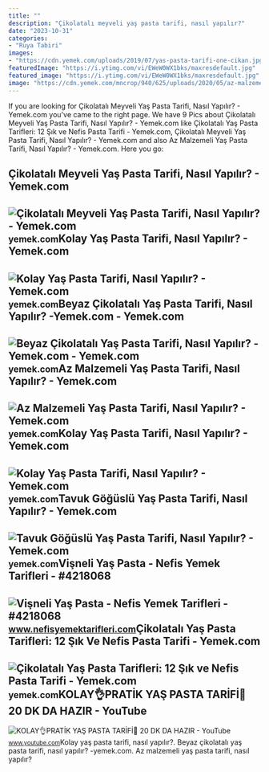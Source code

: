 ```yaml
---
title: ""
description: "Çikolatalı meyveli yaş pasta tarifi, nasıl yapılır?"
date: "2023-10-31"
categories:
- "Ruya Tabiri"
images:
- "https://cdn.yemek.com/uploads/2019/07/yas-pasta-tarifi-one-cikan.jpg"
featuredImage: "https://i.ytimg.com/vi/EWeW0WX1bks/maxresdefault.jpg"
featured_image: "https://i.ytimg.com/vi/EWeW0WX1bks/maxresdefault.jpg"
image: "https://cdn.yemek.com/mncrop/940/625/uploads/2020/05/az-malzemeli-yas-pasta-tarifi.jpeg"
---
```


If you are looking for Çikolatalı Meyveli Yaş Pasta Tarifi, Nasıl Yapılır? - Yemek.com you've came to the right page. We have 9 Pics about Çikolatalı Meyveli Yaş Pasta Tarifi, Nasıl Yapılır? - Yemek.com like Çikolatalı Yaş Pasta Tarifleri: 12 Şık ve Nefis Pasta Tarifi - Yemek.com, Çikolatalı Meyveli Yaş Pasta Tarifi, Nasıl Yapılır? - Yemek.com and also Az Malzemeli Yaş Pasta Tarifi, Nasıl Yapılır? - Yemek.com. Here you go:

Çikolatalı Meyveli Yaş Pasta Tarifi, Nasıl Yapılır? - Yemek.com
---------------------------------------------------------------

 ![Çikolatalı Meyveli Yaş Pasta Tarifi, Nasıl Yapılır? - Yemek.com](https://cdn.yemek.com/mncrop/940/625/uploads/2021/02/cikolatali-meyveli-yas-pasta-tarifi.jpg) <small>yemek.com</small>Kolay Yaş Pasta Tarifi, Nasıl Yapılır? - Yemek.com
--------------------------------------------------

 ![Kolay Yaş Pasta Tarifi, Nasıl Yapılır? - Yemek.com](https://cdn.yemek.com/mncrop/940/625/uploads/2018/11/kolay-yas-pasta-tarifi.jpg) <small>yemek.com</small>Beyaz Çikolatalı Yaş Pasta Tarifi, Nasıl Yapılır? -Yemek.com - Yemek.com
------------------------------------------------------------------------

 ![Beyaz Çikolatalı Yaş Pasta Tarifi, Nasıl Yapılır? -Yemek.com - Yemek.com](https://cdn.yemek.com/mnresize/1250/833/uploads/2021/06/beyaz-ruya-sumeyye.jpg) <small>yemek.com</small>Az Malzemeli Yaş Pasta Tarifi, Nasıl Yapılır? - Yemek.com
---------------------------------------------------------

 ![Az Malzemeli Yaş Pasta Tarifi, Nasıl Yapılır? - Yemek.com](https://cdn.yemek.com/mncrop/940/625/uploads/2020/05/az-malzemeli-yas-pasta-tarifi.jpeg) <small>yemek.com</small>Kolay Yaş Pasta Tarifi, Nasıl Yapılır? - Yemek.com
--------------------------------------------------

 ![Kolay Yaş Pasta Tarifi, Nasıl Yapılır? - Yemek.com](https://cdn.yemek.com/uploads/2018/11/pastafb.jpg) <small>yemek.com</small>Tavuk Göğüslü Yaş Pasta Tarifi, Nasıl Yapılır? - Yemek.com
----------------------------------------------------------

 ![Tavuk Göğüslü Yaş Pasta Tarifi, Nasıl Yapılır? - Yemek.com](https://cdn.yemek.com/mnresize/1250/833/uploads/2021/02/tavuk-goguslu-yas-pasta-tarifi.jpg) <small>yemek.com</small>Vişneli Yaş Pasta - Nefis Yemek Tarifleri - #4218068
----------------------------------------------------

 ![Vişneli Yaş Pasta - Nefis Yemek Tarifleri - #4218068](https://i.nefisyemektarifleri.com/2018/01/29/visneli-yas-pasta.png) <small>www.nefisyemektarifleri.com</small>Çikolatalı Yaş Pasta Tarifleri: 12 Şık Ve Nefis Pasta Tarifi - Yemek.com
------------------------------------------------------------------------

 ![Çikolatalı Yaş Pasta Tarifleri: 12 Şık ve Nefis Pasta Tarifi - Yemek.com](https://cdn.yemek.com/uploads/2019/07/yas-pasta-tarifi-one-cikan.jpg) <small>yemek.com</small>KOLAY👌PRATİK YAŞ PASTA TARİFİ💯 20 DK DA HAZIR - YouTube
-------------------------------------------------------

 ![KOLAY👌PRATİK YAŞ PASTA TARİFİ💯 20 DK DA HAZIR - YouTube](https://i.ytimg.com/vi/EWeW0WX1bks/maxresdefault.jpg) <small>www.youtube.com</small>Kolay yaş pasta tarifi, nasıl yapılır?. Beyaz çikolatalı yaş pasta tarifi, nasıl yapılır? -yemek.com. Az malzemeli yaş pasta tarifi, nasıl yapılır?
